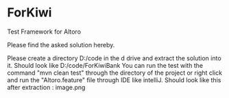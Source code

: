 # ForKiwi
Test Framework for Altoro

Please find the asked solution hereby.

Please create a directory D:/code in the d drive and extract the solution into it. Should look like D:/code/ForKiwiBank You can run the test with the command "mvn clean test" through the directory of the project or right click and run the "Altoro.feature" file through IDE like intelliJ. Should look like this after extraction : image.png
